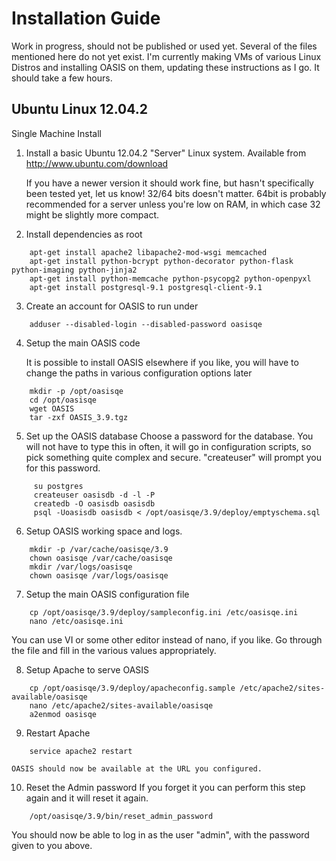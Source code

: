 Installation Guide
==================

Work in progress, should not be published or used yet.
Several of the files mentioned here do not yet exist.
I'm currently making VMs of various Linux Distros and installing OASIS on them, updating these
instructions as I go. It should take a few hours.


Ubuntu Linux 12.04.2
------------------

Single Machine Install


1. Install a basic Ubuntu 12.04.2 "Server" Linux system.
   Available from http://www.ubuntu.com/download

   If you have a newer version it should work fine, but hasn't specifically been tested yet, let us know!
   32/64 bits doesn't matter. 64bit is probably recommended for a server unless you're low on RAM, in which
   case 32 might be slightly more compact.

2. Install dependencies
   as root
```Shell
    apt-get install apache2 libapache2-mod-wsgi memcached
    apt-get install python-bcrypt python-decorator python-flask python-imaging python-jinja2
    apt-get install python-memcache python-psycopg2 python-openpyxl
    apt-get install postgresql-9.1 postgresql-client-9.1
```

3. Create an account for OASIS to run under
```Shell
    adduser --disabled-login --disabled-password oasisqe
```

4. Setup the main OASIS code

   It is possible to install OASIS elsewhere if you like, you will have to change the paths in various configuration
   options later
```Shell
    mkdir -p /opt/oasisqe
    cd /opt/oasisqe
    wget OASIS
    tar -zxf OASIS_3.9.tgz
```

5. Set up the OASIS database
    Choose a password for the database. You will not have to type this in often, it will go in configuration
    scripts, so pick something quite complex and secure. "createuser" will prompt you for this password.
```Shell
     su postgres
     createuser oasisdb -d -l -P
     createdb -O oasisdb oasisdb
     psql -Uoasisdb oasisdb < /opt/oasisqe/3.9/deploy/emptyschema.sql
```

6. Setup OASIS working space and logs.
```Shell
    mkdir -p /var/cache/oasisqe/3.9
    chown oasisqe /var/cache/oasisqe
    mkdir /var/logs/oasisqe
    chown oasisqe /var/logs/oasisqe
```

7. Setup the main OASIS configuration file
```Shell
    cp /opt/oasisqe/3.9/deploy/sampleconfig.ini /etc/oasisqe.ini
    nano /etc/oasisqe.ini
```
You can use VI or some other editor instead of nano, if you like. Go through the file and fill in the various
values appropriately.

8. Setup Apache to serve OASIS
```Shell
    cp /opt/oasisqe/3.9/deploy/apacheconfig.sample /etc/apache2/sites-available/oasisqe
    nano /etc/apache2/sites-available/oasisqe
    a2enmod oasisqe
```

9. Restart Apache
```Shell
    service apache2 restart
```

    OASIS should now be available at the URL you configured.

10. Reset the Admin password
   If you forget it you can perform this step again and it will reset it again.
```Shell
    /opt/oasisqe/3.9/bin/reset_admin_password
```
   You should now be able to log in as the user "admin", with the password given to you above.
